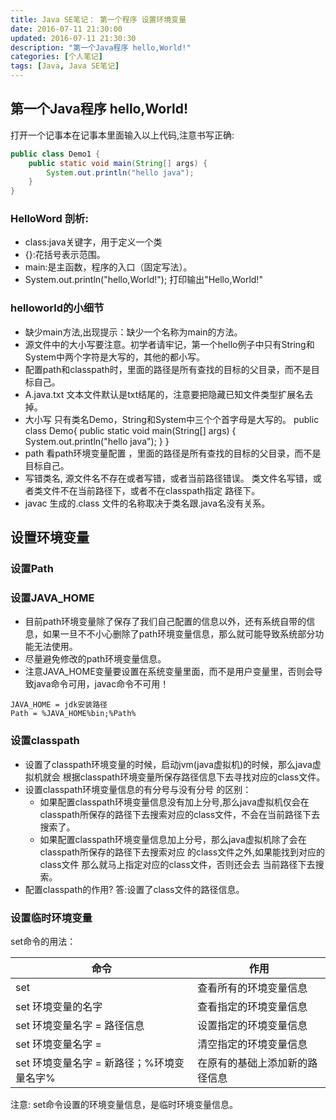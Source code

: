 ```yaml
---
title: Java SE笔记： 第一个程序 设置环境变量
date: 2016-07-11 21:30:00
updated: 2016-07-11 21:30:30
description: "第一个Java程序 hello,World!"
categories: [个人笔记]
tags: [Java, Java SE笔记]
---
```


## 第一个Java程序 hello,World!
打开一个记事本在记事本里面输入以上代码,注意书写正确:
```java
public class Demo1 {
    public static void main(String[] args) {
        System.out.println("hello java");
    }
}
```
### HelloWord 剖析:
- class:java关键字，用于定义一个类
- {}:花括号表示范围。
- main:是主函数，程序的入口（固定写法）。
- System.out.println("hello,World!"); 打印输出"Hello,World!"
### helloworld的小细节
- 缺少main方法,出现提示：缺少一个名称为main的方法。
- 源文件中的大小写要注意。初学者请牢记，第一个hello例子中只有String和System中两个字符是大写的，其他的都小写。
- 配置path和classpath时，里面的路径是所有查找的目标的父目录，而不是目标自己。
- A.java.txt 文本文件默认是txt结尾的，注意要把隐藏已知文件类型扩展名去掉。
- 大小写 只有类名Demo，String和System中三个个首字母是大写的。 public class Demo{ public static void main(String[] args) { System.out.println("hello java"); } }
- path 看path环境变量配置 ，里面的路径是所有查找的目标的父目录，而不是目标自己。
- 写错类名, 源文件名不存在或者写错，或者当前路径错误。 类文件名写错，或者类文件不在当前路径下，或者不在classpath指定 路径下。
- javac 生成的.class 文件的名称取决于类名跟.java名没有关系。
## 设置环境变量
### 设置Path
### 设置JAVA_HOME
- 目前path环境变量除了保存了我们自己配置的信息以外，还有系统自带的信息，如果一旦不不小心删除了path环境变量信息，那么就可能导致系统部分功能无法使用。
- 尽量避免修改的path环境变量信息。
- 注意JAVA_HOME变量要设置在系统变量里面，而不是用户变量里，否则会导致java命令可用，javac命令不可用！
```
JAVA_HOME = jdk安装路径
Path = %JAVA_HOME%bin;%Path%
```
### 设置classpath
- 设置了classpath环境变量的时候，启动jvm(java虚拟机)的时候，那么java虚拟机就会 根据classpath环境变量所保存路径信息下去寻找对应的class文件。
- 设置classpath环境变量信息的有分号与没有分号 的区别：
  - 如果配置classpath环境变量信息没有加上分号,那么java虚拟机仅会在classpath所保存的路径下去搜索对应的class文件，不会在当前路径下去搜索了。
  - 如果配置classpath环境变量信息加上分号，那么java虚拟机除了会在classpath所保存的路径下去搜索对应 的class文件之外,如果能找到对应的class文件 那么就马上指定对应的class文件，否则还会去 当前路径下去搜索。
- 配置classpath的作用? 答:设置了class文件的路径信息。

### 设置临时环境变量
set命令的用法：

|命令                                    |作用                      |
|---------------------------------------|--------------------------|
|set                                    |查看所有的环境变量信息        |
|set 环境变量的名字	                    |查看指定的环境变量信息        |
|set 环境变量名字 = 路径信息	            |设置指定的环境变量信息        |
|set 环境变量名字 =	                    |清空指定的环境变量信息        |
|set 环境变量名字 = 新路径；%环境变量名字%	|在原有的基础上添加新的路径信息 |

注意: set命令设置的环境变量信息，是临时环境变量信息。